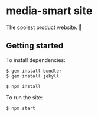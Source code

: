 # media-smart site

The coolest product website. 🍺

## Getting started

To install dependencies:

```
$ gem install bundler
$ gem install jekyll
```
```
$ npm install
```

To run the site:

```
$ npm start
```
